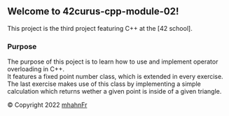 ## Welcome to 42curus-cpp-module-02!
This project is the third project featuring C++ at the [42 school].

### Purpose
The purpose of this poject is to learn how to use and implement operator overloading in C++.  
It features a fixed point number class, which is extended in every exercise. The last exercise makes use of this class
by implementing a simple calculation which returns wether a given point is inside of a given triangle.

© Copyright 2022 [mhahnFr](https://www.github.com/mhahnFr)